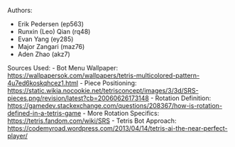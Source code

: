 Authors: 
- Erik Pedersen (ep563)
- Runxin (Leo) Qian (rq48)
- Evan Yang (ey285)
- Major Zangari (maz76)
- Aden Zhao (akz7)


Sources Used:
    - Bot Menu Wallpaper: https://wallpapersok.com/wallpapers/tetris-multicolored-pattern-4u7ed6koskqhcez1.html
    - Piece Positioning: https://static.wikia.nocookie.net/tetrisconcept/images/3/3d/SRS-pieces.png/revision/latest?cb=20060626173148
    - Rotation Definition: https://gamedev.stackexchange.com/questions/208367/how-is-rotation-defined-in-a-tetris-game
    - More Rotation Specifics: https://tetris.fandom.com/wiki/SRS 
    - Tetris Bot Approach: https://codemyroad.wordpress.com/2013/04/14/tetris-ai-the-near-perfect-player/

